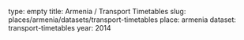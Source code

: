 type: empty
title: Armenia / Transport Timetables
slug: places/armenia/datasets/transport-timetables
place: armenia
dataset: transport-timetables
year: 2014
